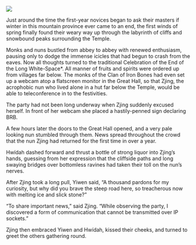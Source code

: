 ![](/pages/case-136/EdgingUp.jpg)

Just around the time the first-year novices began to ask their masters if winter in this mountain province ever came to an end, the first winds of spring finally found their weary way up through the labyrinth of cliffs and snowbound peaks surrounding the Temple.

Monks and nuns bustled from abbey to abbey with renewed enthusiasm, pausing only to dodge the immense icicles that had begun to crash from the eaves.  Now all thoughts turned to the traditional Celebration of the End of the Long White-Space*.  All manner of fruits and spirits were ordered up from villages far below.  The monks of the Clan of Iron Bones had even set up a webcam atop a flatscreen monitor in the Great Hall, so that Zjing, the acrophobic nun who lived alone in a hut far below the Temple, would be able to teleconference in to the festivities.

The party had not been long underway when Zjing suddenly excused herself.  In front of her webcam she placed a hastily-penned sign declaring BRB.

A few hours later the doors to the Great Hall opened, and a very pale looking nun stumbled through them.  News spread throughout the crowd that the nun Zjing had returned for the first time in over a year.

Hwídah dashed forward and thrust a bottle of strong liquor into Zjing’s hands, guessing from her expression that the cliffside paths and long swaying bridges over bottomless ravines had taken their toll on the nun’s nerves.

After Zjing took a long pull, Yíwen said, “A thousand pardons for my curiosity, but why did you brave the steep road here, so treacherous now with melting ice and slick stone?”

“To share important news,” said Zjing.  “While observing the party, I discovered a form of communication that cannot be transmitted over IP sockets.”

Zjing then embraced Yíwen and Hwídah, kissed their cheeks, and turned to greet the others gathering round.
